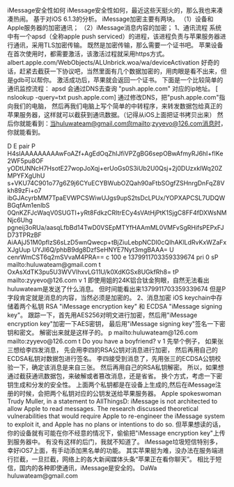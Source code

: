 iMessage安全性如何
iMessage安全性如何，最近这些天挺火的，那么我也来凑凑热闹。
基于对iOS 6.1.3的分析。
iMessage加密主要有两块。
（1）设备和Apple服务器的加密通讯；
（2）iMessage消息内容的加密；
1、通讯流程
系统中有一个apsd（全称apple push serviced）的进程，该进程负责与苹果服务器进行通讯，采用TLS加密传输。
既然是加密传输，那么需要一个证书吧。
苹果设备在首次使用时，都需要激活，该激活过程就采用https方式。
albert.apple.com/WebObjects/ALUnbrick.woa/wa/deviceActivation
好奇的话，赶紧去截获一下协议吧，当然里面有几个数据加密的，用肉眼是看不出来，但是gdb可以帮你。
激活成功后，苹果就会返回一个证书。
下面是一个比较简单的通讯监控流程：
apsd 会通过DNS去查询 "push.apple.com" 对应的ip地址。 [ nslookup -query=txt push.apple.com] 
通过修改DNS，把"push.apple.com"指向我们的电脑，
然后再我们电脑上写个简单的中转程序，来转发数据包给真正的苹果服务器，这样就可以截获到通讯数据。（记得从iOS上面把证书拷贝出来）
然后你就能看到：当huluwateam@gmail.com向mailto:zyyevo@126.com消息时，你就能看到。
<!DOCTYPE plist PUBLIC "-//Apple//DTD PLIST 1.0//EN" "http://www.apple.com/DTDs/
PropertyList-1.0.dtd">
<plist version="1.0">
<dict>
        <key>D</key>
        <true/>
        <key>E</key>
        <string>pair</string>
        <key>P</key>
        <data>
        H4sIAAAAAAAAAwFoAZf+AgEdOqZhIJfiVPZgBG6sepOBwAfmyRJ6hI+fIKe2WF5pu8OF
        yODtUNNcH7HsotE27wopJoXqj+erUoGs0S3iUb2U0Qsj+2j0DUzxklWq20ZMPYFXgUhU
        s+VKU74C901o77g6Z9j6CYuECYBWubOZQah90aFtbSOgfZSHnrgDnFqZ8Vkh89zFi+o7
        ibGJAcyrbMM7TpaEVWPCSWiwUJgs9upS2tsDcLPUx/YOPXAPCSL7UDQWBGqfAm1enlbS
        0QnKZFJcWaqV0SUGTI+yRt8FdkzCRltrECy4sVAtHjPtK1SjgC8FF4fDXWsNMNjc6Uhg
        pgneij3oRUa/aasqLfbBd14TwD0VSEpMTYfHAAmML0VMFvSgRHifsPEPxFJD73TPRzBF
        AiAAjJ51M0pflzS6sLzD5wnQwecp+tBjZiuLebpNCDI0cQIhAKlLdRvKxWZaFxXJgUup
        UYJI6Q/phbB9dg8DzfSeHNYE7Nyt3mgBAAA=
        </data>
        <key>U</key>
        <data>
        cenrWmCST6q2mSVvaM4PRA==
        </data>
        <key>c</key>
        <integer>100</integer>
        <key>e</key>
        <integer>1379911703359339674</integer>
        <key>pri</key>
        <integer>0</integer>
        <key>sP</key>
        <string>mailto:huluwateam@gmail.com</string>
        <key>t</key>
        <data>
        OxAsXdTK3pu5U3WVVlhxvLG11U/k0XdKGSx8UGkfRh8=
        </data>
        <key>tP</key>
        <string>mailto:zyyevo@126.com</string>
        <key>v</key>
        <integer>1</integer>
</dict>
</plist>
即使用姐的24K铝合钛金狗眼，自然无法看出huluwateam是发送了什么消息。
但时间能看出来1379911703359339674
但是P字段肯定就是消息的内容，当然必须是加密的。
2、消息加密
iOS keychain中存储着两个私钥 RSA "iMessage encryption key" 和 ECDSA "iMessage signing key"。
跟踪一下，首先用AES256对明文进行加密，然后用"iMessage encryption key"加密一下AES密钥，
最后用"iMessage signing key"签名一下密钥和密文。
解密出来就是这样子的。
<?xml version="1.0" encoding="UTF-8"?>
<!DOCTYPE plist PUBLIC "-//Apple//DTD PLIST 1.0//EN" "http://www.apple.com/DTDs/
PropertyList-1.0.dtd">
<plist version="1.0">
<dict>
        <key>p</key>
        <array>
                <string>mailto:huluwateam@126.com</string>
                <string>mailto:zyyevo@126.com</string>
        </array>
        <key>t</key>
        <string>Do you have a boyfriend?</string>
        <key>v</key>
        <string>1</string>
</dict>
</plist>
先举个例子，
如果张三想给李四发消息，
先会用李四的RSA公钥对消息进行加密，
然后再用自己的ECDSA私钥对数据包进行签名。
李四接受到消息了，先用张三的ECDSA公钥校验一下，确定该消息是来自三张。
然后再用自己的RSA私钥解密。
所以，如果想通过截获通讯数据包，来破解或者篡改消息，还是省省。
换个方式，考虑一下密钥生成和分发的安全性。
上面两个私钥都是在设备上生成的,然后在iMessage注册的时候，会把两个私钥对应的公钥发送给苹果服务器。
Apple spokeswoman Trudy Muller, in a statement to AllThingsD: 
iMessage is not architected to allow Apple to read messages. 
The research discussed theoretical vulnerabilities that would require Apple to re-engineer the iMessage system to exploit it, and Apple has no plans or intentions to do so.
但苹果想读的话，你的设备就有可能在你不经意的情况下，偷偷把"iMessage encryption key"上传到服务器中。
有没有这样的后门，我就不知道了。
iMessage垃圾短信特别多，幸好iOS7上面，有手动添加黑名单的功能。
其实苹果挺为难，没办法在服务端进行拦截，一旦拦截，网络上的各大新闻媒体头条“苹果正在看你聊天”。
相比于短信，国内的各种即使通讯，iMessage是安全的。
DaWa
huluwateam@gmail.com
